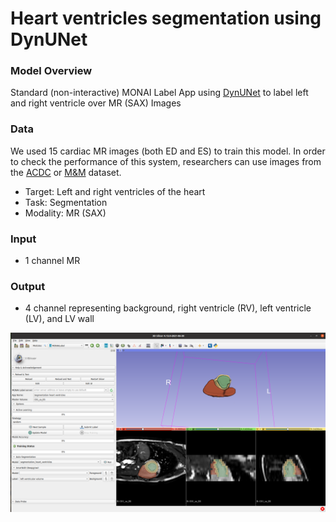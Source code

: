 #  Heart ventricles segmentation using DynUNet

### Model Overview

Standard (non-interactive) MONAI Label App using [DynUNet](https://docs.monai.io/en/latest/_modules/monai/networks/nets/dynunet.html) to label left and right ventricle over MR (SAX) Images

### Data

We used 15 cardiac MR images (both ED and ES) to train this model. In order to check the performance of this system, researchers can use images from the [ACDC](https://www.creatis.insa-lyon.fr/Challenge/acdc/index.html) or [M&M](https://www.ub.edu/mnms/) dataset.

- Target: Left and right ventricles of the heart
- Task: Segmentation 
- Modality: MR (SAX)

### Input

- 1 channel MR

### Output

- 4 channel representing background, right ventricle (RV), left ventricle (LV), and LV wall

![Heart chambers segmentation](../docs/images/sample-apps/segmentation_heart_ventricles.png)
